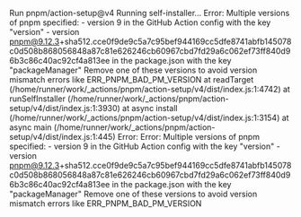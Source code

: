 Run pnpm/action-setup@v4
Running self-installer...
Error: Multiple versions of pnpm specified: - version 9 in the GitHub Action config with the key "version" - version pnpm@9.12.3+sha512.cce0f9de9c5a7c95bef944169cc5dfe8741abfb145078c0d508b868056848a87c81e626246cb60967cbd7fd29a6c062ef73ff840d96b3c86c40ac92cf4a813ee in the package.json with the key "packageManager"
Remove one of these versions to avoid version mismatch errors like ERR_PNPM_BAD_PM_VERSION
at readTarget (/home/runner/work/\_actions/pnpm/action-setup/v4/dist/index.js:1:4742)
at runSelfInstaller (/home/runner/work/\_actions/pnpm/action-setup/v4/dist/index.js:1:3930)
at async install (/home/runner/work/\_actions/pnpm/action-setup/v4/dist/index.js:1:3154)
at async main (/home/runner/work/\_actions/pnpm/action-setup/v4/dist/index.js:1:445)
Error: Error: Multiple versions of pnpm specified: - version 9 in the GitHub Action config with the key "version" - version pnpm@9.12.3+sha512.cce0f9de9c5a7c95bef944169cc5dfe8741abfb145078c0d508b868056848a87c81e626246cb60967cbd7fd29a6c062ef73ff840d96b3c86c40ac92cf4a813ee in the package.json with the key "packageManager"
Remove one of these versions to avoid version mismatch errors like ERR_PNPM_BAD_PM_VERSION
